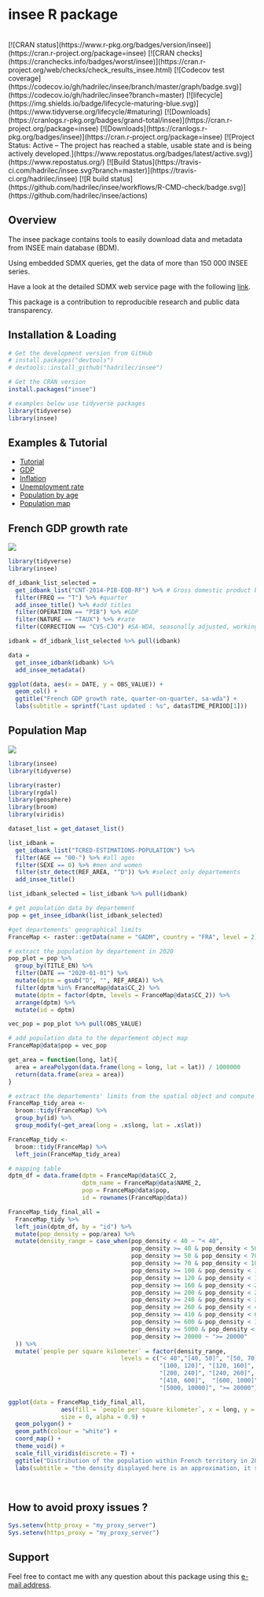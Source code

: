 insee R package
================

<br> 
[![CRAN status](https://www.r-pkg.org/badges/version/insee)](https://cran.r-project.org/package=insee) 
[![CRAN checks](https://cranchecks.info/badges/worst/insee)](https://cran.r-project.org/web/checks/check_results_insee.html) 
[![Codecov test coverage](https://codecov.io/gh/hadrilec/insee/branch/master/graph/badge.svg)](https://codecov.io/gh/hadrilec/insee?branch=master) 
[![lifecycle](https://img.shields.io/badge/lifecycle-maturing-blue.svg)](https://www.tidyverse.org/lifecycle/#maturing) 
[![Downloads](https://cranlogs.r-pkg.org/badges/grand-total/insee)](https://cran.r-project.org/package=insee) 
[![Downloads](https://cranlogs.r-pkg.org/badges/insee)](https://cran.r-project.org/package=insee)
[![Project Status: Active – The project has reached a stable, usable state and is being actively developed.](https://www.repostatus.org/badges/latest/active.svg)](https://www.repostatus.org/) 
[![Build Status](https://travis-ci.com/hadrilec/insee.svg?branch=master)](https://travis-ci.org/hadrilec/insee) 
[![R build status](https://github.com/hadrilec/insee/workflows/R-CMD-check/badge.svg)](https://github.com/hadrilec/insee/actions) 
<br> 

Overview
--------

The insee package contains tools to easily download data and metadata from INSEE main database (BDM).

Using embedded SDMX queries, get the data of more than 150 000 INSEE series.

Have a look at the detailed SDMX web service page with the following [link](https://www.insee.fr/en/information/2868055).

This package is a contribution to reproducible research and public data transparency.

Installation & Loading
----------------------

``` r
# Get the development version from GitHub
# install.packages("devtools")
# devtools::install_github("hadrilec/insee")

# Get the CRAN version
install.packages("insee")

# examples below use tidyverse packages 
library(tidyverse)
library(insee)
```

Examples & Tutorial
-------------------

-   [Tutorial](https://hadrilec.github.io/insee/articles/insee.html)
-   [GDP](https://hadrilec.github.io/insee/articles/v2_gdp-vignettes.html)
-   [Inflation](https://hadrilec.github.io/insee/articles/v3_inflation-vignettes.html)
-   [Unemployment rate](https://hadrilec.github.io/insee/articles/v4_unem-vignettes.html)
-   [Population by age](https://hadrilec.github.io/insee/articles/v5_pop-vignettes.html)
-   [Population map](https://hadrilec.github.io/insee/articles/v6_pop_map-vignettes.html)

French GDP growth rate
----------------------

![](vignettes/gdp.png)

``` r
library(tidyverse)
library(insee)

df_idbank_list_selected =
  get_idbank_list("CNT-2014-PIB-EQB-RF") %>% # Gross domestic product balance
  filter(FREQ == "T") %>% #quarter
  add_insee_title() %>% #add titles
  filter(OPERATION == "PIB") %>% #GDP
  filter(NATURE == "TAUX") %>% #rate
  filter(CORRECTION == "CVS-CJO") #SA-WDA, seasonally adjusted, working day adjusted

idbank = df_idbank_list_selected %>% pull(idbank)

data = 
  get_insee_idbank(idbank) %>% 
  add_insee_metadata()

ggplot(data, aes(x = DATE, y = OBS_VALUE)) +
  geom_col() +
  ggtitle("French GDP growth rate, quarter-on-quarter, sa-wda") +
  labs(subtitle = sprintf("Last updated : %s", data$TIME_PERIOD[1]))
```

Population Map
--------------

![](vignettes/pop_map.png)

``` r
library(insee)
library(tidyverse)

library(raster)
library(rgdal)
library(geosphere)
library(broom)
library(viridis)

dataset_list = get_dataset_list()

list_idbank = 
  get_idbank_list("TCRED-ESTIMATIONS-POPULATION") %>%
  filter(AGE == "00-") %>% #all ages
  filter(SEXE == 0) %>% #men and women
  filter(str_detect(REF_AREA, "^D")) %>% #select only departements
  add_insee_title()

list_idbank_selected = list_idbank %>% pull(idbank)

# get population data by departement
pop = get_insee_idbank(list_idbank_selected) 

#get departements' geographical limits
FranceMap <- raster::getData(name = "GADM", country = "FRA", level = 2)

# extract the population by departement in 2020
pop_plot = pop %>%
  group_by(TITLE_EN) %>%
  filter(DATE == "2020-01-01") %>%
  mutate(dptm = gsub("D", "", REF_AREA)) %>%
  filter(dptm %in% FranceMap@data$CC_2) %>%
  mutate(dptm = factor(dptm, levels = FranceMap@data$CC_2)) %>%
  arrange(dptm) %>%
  mutate(id = dptm)

vec_pop = pop_plot %>% pull(OBS_VALUE)

# add population data to the departement object map
FranceMap@data$pop = vec_pop

get_area = function(long, lat){
  area = areaPolygon(data.frame(long = long, lat = lat)) / 1000000
  return(data.frame(area = area))
}

# extract the departements' limits from the spatial object and compute the surface
FranceMap_tidy_area <- 
  broom::tidy(FranceMap) %>% 
  group_by(id) %>%
  group_modify(~get_area(long = .x$long, lat = .x$lat))

FranceMap_tidy <- 
  broom::tidy(FranceMap) %>% 
  left_join(FranceMap_tidy_area)

# mapping table
dptm_df = data.frame(dptm = FranceMap@data$CC_2,
                     dptm_name = FranceMap@data$NAME_2,
                     pop = FranceMap@data$pop,
                     id = rownames(FranceMap@data))

FranceMap_tidy_final_all =
  FranceMap_tidy %>%
  left_join(dptm_df, by = "id") %>%
  mutate(pop_density = pop/area) %>% 
  mutate(density_range = case_when(pop_density < 40 ~ "< 40",
                                   pop_density >= 40 & pop_density < 50 ~ "[40, 50]",
                                   pop_density >= 50 & pop_density < 70 ~ "[50, 70]",
                                   pop_density >= 70 & pop_density < 100 ~ "[70, 100]",
                                   pop_density >= 100 & pop_density < 120 ~ "[100, 120]",
                                   pop_density >= 120 & pop_density < 160 ~ "[120, 160]",
                                   pop_density >= 160 & pop_density < 200 ~ "[160, 200]",
                                   pop_density >= 200 & pop_density < 240 ~ "[200, 240]",
                                   pop_density >= 240 & pop_density < 260 ~ "[240, 260]",
                                   pop_density >= 260 & pop_density < 410 ~ "[260, 410]",
                                   pop_density >= 410 & pop_density < 600 ~ "[410, 600]",
                                   pop_density >= 600 & pop_density < 1000 ~ "[600, 1000]",
                                   pop_density >= 5000 & pop_density < 10000 ~ "[5000, 10000]",
                                   pop_density >= 20000 ~ ">= 20000"
  )) %>% 
  mutate(`people per square kilometer` = factor(density_range,
                                levels = c("< 40","[40, 50]", "[50, 70]","[70, 100]",
                                           "[100, 120]", "[120, 160]", "[160, 200]",
                                           "[200, 240]", "[240, 260]", "[260, 410]",
                                           "[410, 600]",  "[600, 1000]",
                                           "[5000, 10000]", ">= 20000")))

ggplot(data = FranceMap_tidy_final_all,
               aes(fill = `people per square kilometer`, x = long, y = lat, group = group) ,
               size = 0, alpha = 0.9) +
  geom_polygon() +
  geom_path(colour = "white") +
  coord_map() +
  theme_void() +
  scale_fill_viridis(discrete = T) + 
  ggtitle("Distribution of the population within French territory in 2020") +
  labs(subtitle = "the density displayed here is an approximation, it should not be considered as an official statistics")
  
  
```

How to avoid proxy issues ?
---------------------------

``` r
Sys.setenv(http_proxy = "my_proxy_server")
Sys.setenv(https_proxy = "my_proxy_server")
```

Support
-------

Feel free to contact me with any question about this package using this [e-mail address](mailto:hadrien.leclerc@insee.fr?subject=%5Br-package%5D%5Binsee%5D).
